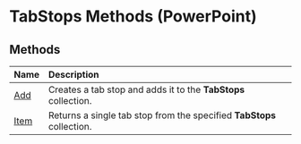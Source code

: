 
# TabStops Methods (PowerPoint)

## Methods



|**Name**|**Description**|
|:-----|:-----|
|[Add](cbb8f77f-c5c2-4573-abbe-ddca9bdbdf13.md)|Creates a tab stop and adds it to the  **TabStops** collection.|
|[Item](41ab59a1-49bf-ac44-928f-9a56cf062bf9.md)|Returns a single tab stop from the specified  **TabStops** collection.|
